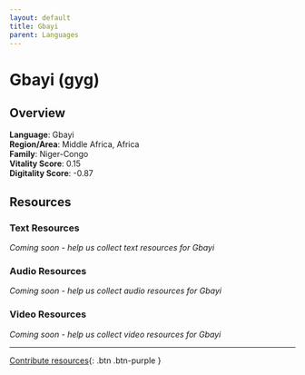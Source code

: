 ```yaml
---
layout: default
title: Gbayi
parent: Languages
---
```


# Gbayi (gyg)

## Overview

**Language**: Gbayi  
**Region/Area**: Middle Africa, Africa  
**Family**: Niger-Congo  
**Vitality Score**: 0.15  
**Digitality Score**: -0.87  

## Resources

### Text Resources
*Coming soon - help us collect text resources for Gbayi*

### Audio Resources
*Coming soon - help us collect audio resources for Gbayi*

### Video Resources
*Coming soon - help us collect video resources for Gbayi*

---

[Contribute resources](https://fairtrain.github.io/){: .btn .btn-purple }
